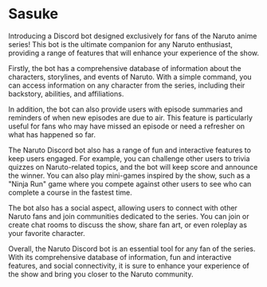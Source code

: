 # Sasuke

Introducing a Discord bot designed exclusively for fans of the Naruto anime series! This bot is the ultimate companion for any Naruto enthusiast, providing a range of features that will enhance your experience of the show.

Firstly, the bot has a comprehensive database of information about the characters, storylines, and events of Naruto. With a simple command, you can access information on any character from the series, including their backstory, abilities, and affiliations.

In addition, the bot can also provide users with episode summaries and reminders of when new episodes are due to air. This feature is particularly useful for fans who may have missed an episode or need a refresher on what has happened so far.

The Naruto Discord bot also has a range of fun and interactive features to keep users engaged. For example, you can challenge other users to trivia quizzes on Naruto-related topics, and the bot will keep score and announce the winner. You can also play mini-games inspired by the show, such as a "Ninja Run" game where you compete against other users to see who can complete a course in the fastest time.

The bot also has a social aspect, allowing users to connect with other Naruto fans and join communities dedicated to the series. You can join or create chat rooms to discuss the show, share fan art, or even roleplay as your favorite character.

Overall, the Naruto Discord bot is an essential tool for any fan of the series. With its comprehensive database of information, fun and interactive features, and social connectivity, it is sure to enhance your experience of the show and bring you closer to the Naruto community.
